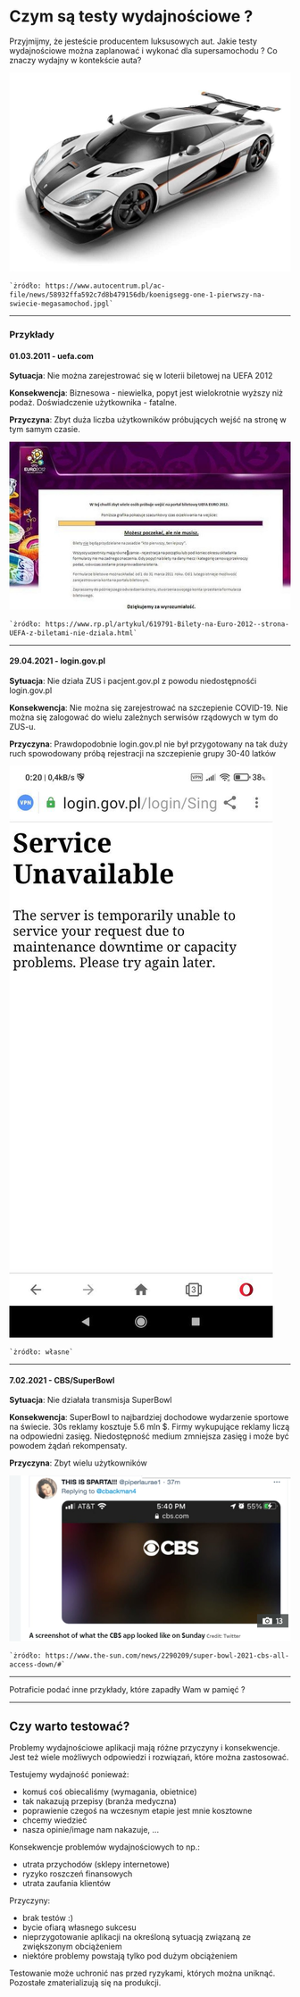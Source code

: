 # Czym są testy wydajnościowe ?

Przyjmijmy, że jesteście producentem luksusowych aut. Jakie testy wydajnościowe można zaplanować i wykonać dla supersamochodu ?  Co znaczy wydajny w kontekście auta?

![koenigsegg](img/koenigsegg.jpg)

    `żródło: https://www.autocentrum.pl/ac-file/news/58932ffa592c7d8b479156db/koenigsegg-one-1-pierwszy-na-swiecie-megasamochod.jpgl`

 
***
### Przykłady
#### 01.03.2011 - uefa.com
**Sytuacja**: Nie można zarejestrować się w loterii biletowej na UEFA 2012

**Konsekwencja**: Biznesowa - niewielka, popyt jest wielokrotnie wyższy niż podaż. Doświadczenie użytkownika - fatalne. 

**Przyczyna**: Zbyt duża liczba użytkowników próbujących wejść na stronę w tym samym czasie.  

![uefa.com nie dziala](img/euro2012.jpg)

    `żródło: https://www.rp.pl/artykul/619791-Bilety-na-Euro-2012--strona-UEFA-z-biletami-nie-dziala.html`

*** 
#### 29.04.2021 - login.gov.pl
**Sytuacja**: Nie działa ZUS i pacjent.gov.pl z powodu niedostępnośći login.gov.pl

**Konsekwencja**: Nie można się zarejestrować na szczepienie COVID-19. Nie można się zalogować do wielu zależnych serwisów rządowych w tym do ZUS-u.

**Przyczyna**: Prawdopodobnie login.gov.pl nie był przygotowany na tak duży ruch spowodowany próbą rejestracji na szczepienie grupy 30-40 latków  

![login.gov.pl nie dziala](img/zus-down.jpg)

    `żródło: własne`

*** 
#### 7.02.2021 - CBS/SuperBowl
**Sytuacja**: Nie działała transmisja SuperBowl 

**Konsekwencja**: SuperBowl to najbardziej dochodowe wydarzenie sportowe na świecie. 30s reklamy kosztuje 5.6 mln $. Firmy wykupujące reklamy liczą na odpowiedni zasięg.
                  Niedostępność medium zmniejsza zasięg i może być powodem żądań rekompensaty.

**Przyczyna**: Zbyt wielu użytkowników  

![login.gov.pl nie dziala](img/superbowl.png)

    `żródło: https://www.the-sun.com/news/2290209/super-bowl-2021-cbs-all-access-down/#`

***

Potraficie podać inne przykłady, które zapadły Wam w pamięć ?

*** 
## Czy warto testować?

Problemy wydajnościowe aplikacji mają różne przyczyny i konsekwencje. Jest też wiele możliwych odpowiedzi i rozwiązań, które można zastosować.

Testujemy wydajność ponieważ:
-  komuś coś obiecaliśmy (wymagania, obietnice)
-  tak nakazują przepisy (branża medyczna)
-  poprawienie czegoś na wczesnym etapie jest mnie kosztowne
-  chcemy wiedzieć
-  nasza opinie/image nam nakazuje, ... 

Konsekwencje problemów wydajnościowych to np.:
 - utrata przychodów (sklepy internetowe)
 - ryzyko roszczeń finansowych
 - utrata zaufania klientów
 
Przyczyny:
 - brak testów :)
 - bycie ofiarą własnego sukcesu
 - nieprzygotowanie aplikacji na określoną sytuacją związaną ze zwiększonym obciążeniem
 - niektóre problemy powstają tylko pod dużym obciążeniem
 
 Testowanie może uchronić nas przed ryzykami, których można uniknąć. Pozostałe zmaterializują się na produkcji.